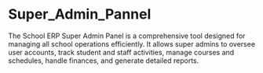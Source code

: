 # Super_Admin_Pannel
The School ERP Super Admin Panel is a comprehensive tool designed for managing all school operations efficiently. It allows super admins to oversee user accounts, track student and staff activities, manage courses and schedules, handle finances, and generate detailed reports.
